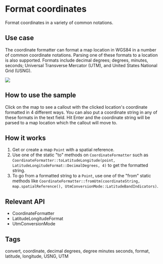 # Format coordinates

Format coordinates in a variety of common notations.

## Use case

The coordinate formatter can format a map location in WGS84 in a number of common coordinate notations. Parsing one of these formats to a location is also supported. Formats include decimal degrees; degrees, minutes, seconds; Universal Transverse Mercator (UTM), and United States National Grid (USNG).

![](screenshot.png)

## How to use the sample

Click on the map to see a callout with the clicked location's coordinate formatted in 4 different ways. You can also put a coordinate string in any of these formats in the text field. Hit Enter and the coordinate string will be parsed to a map location which the callout will move to.

## How it works

1.  Get or create a map `Point` with a spatial reference.
2.  Use one of the static "to" methods on `CoordinateFormatter` such as `CoordinateFormatter::toLatitudeLongitude(point, LatitudeLongitudeFormat::DecimalDegrees, 4)` to get the formatted string.
3.  To go from a formatted string to a `Point`, use one of the "from" static methods like `CoordinateFormatter::fromUtm(coordinateString, map.spatialReference(), UtmConversionMode::LatitudeBandIndicators)`.

## Relevant API

* CoordinateFormatter
* LatitudeLongitudeFormat
* UtmConversionMode

## Tags

convert, coordinate, decimal degrees, degree minutes seconds, format, latitude, longitude, USNG, UTM
